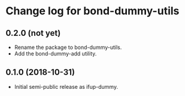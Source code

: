 # Change log for bond-dummy-utils

## 0.2.0 (not yet)

- Rename the package to bond-dummy-utils.
- Add the bond-dummy-add utility.

## 0.1.0 (2018-10-31)

- Initial semi-public release as ifup-dummy.
